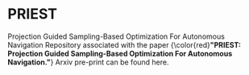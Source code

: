 # PRIEST
Projection Guided Sampling-Based Optimization For Autonomous Navigation
Repository associated with the paper {\color{red}**"PRIEST: Projection Guided Sampling-Based Optimization For Autonomous Navigation."**} Arxiv pre-print can be found here.
